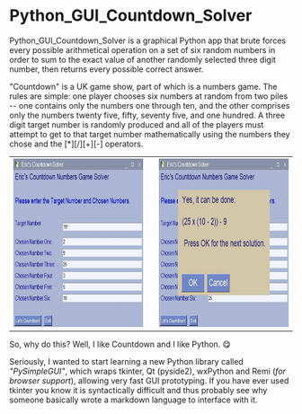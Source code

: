 # Python_GUI_Countdown_Solver
Python_GUI_Countdown_Solver is a graphical Python app that brute forces every possible arithmetical operation on a set of six random numbers in order to sum to the exact value of another randomly selected three digit number, then returns every possible correct answer.

"Countdown" is a UK game show, part of which is a numbers game. The rules are simple: one player chooses six numbers at random from two piles -- one contains only the numbers one through ten, and the other comprises only the numbers twenty five, fifty, seventy five, and one hundred. A three digit target number is randomly produced and all of the players must attempt to get to that target number mathematically using the numbers they chose and the [*][/][+][-] operators. 

<table>
  <tr>
    <th> <img src="MainWindow.jpg"
     alt="The application's main window" width="350" height="300" /></th>
    <th>   </th>
    <th> <img src="SolvePopup.jpg"
     alt="The application's solution window" width="350" height="300" /></th>
  </tr>
  </table>

So, why do this? Well, I like Countdown and I like Python. 😋

Seriously, I wanted to start learning a new Python library called *"PySimpleGUI"*, which wraps tkinter, Qt (pyside2), wxPython and Remi (*for browser support*), allowing very fast GUI prototyping. If you have ever used tkinter you know it is syntactically difficult and thus probably see why someone basically wrote a markdown language to interface with it.